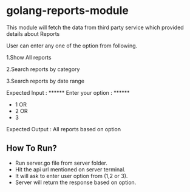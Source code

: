 # golang-reports-module

This module will fetch the data from third party service which provided details about Reports
  
  User can enter any one of the option from following.
  
   1.Show All reports
   
   2.Search reports by category
   
   3.Search reports by date range

 Expected Input :
 ****** Enter your option : ******
 * 1  OR
 * 2 OR
 * 3

 Expected Output : All reports based on option
 
 ## How To Run?
 
 - Run server.go file from server folder.
 - Hit the api url mentioned on server terminal.
 - It will ask to enter user option from (1,2 or 3).
 - Server will return the response based on option.
 
